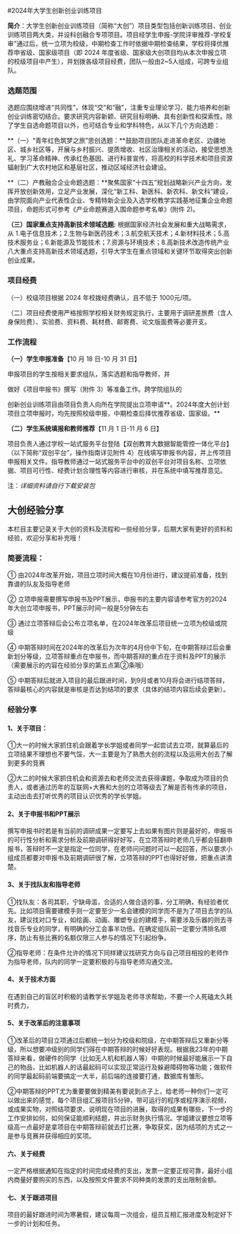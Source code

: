 #2024年大学生创新创业训练项目

**简介**：大学生创新创业训练项目（简称“大创”）项目类型包括创新训练项目、创业训练项目两大类，并设科创融合专项项目。项目经学生申报-学院评审推荐-学校复审”通过后，统一立项为校级，中期检查工作时依据中期检查结果，学校将择优推荐申省级、国家级项目（即 2024 年度省级、国家级大创项目均从本次申报立项的校级项目中产生），并划拨各级项目经费，团队一般由2~5人组成，可跨专业组队。

### **选题范围**

选题应围绕增进“共同性”，体现“交”和“融”，注重专业理论学习、能力培养和创新创业训练密切结合。要求研究内容新颖、研究目标明确、具有创新性和探索性。除了学生自选命题项目以外，也可结合专业和学科特色，从以下几个方向选题：

**（一）“青年红色筑梦之旅”思创选题：**鼓励项目团队走进革命老区、边疆地区、城乡社区等，开展与乡村振兴、提质增收、社区治理相关的活动，接受思想洗礼、学习革命精神、传承红色基因、进行科普宣传，将高校的科学技术和项目资源辐射到广大农村地区和基层社区，推动区域经济社会建设。

**（二）产教融合企业命题选题：**聚焦国家“十四五”规划战略新兴产业方向，发挥开放创新效用，立足产业发展，深化“新工科、新医科、新农科、新文科”建设，由学院面向产业代表性企业、专精特新企业及入选学校教学实践基地征集企业命题项目，命题形式可参考《产业命题赛道入围命题参考名单》(附件 2)。

**（三）国家重点支持高新技术领域选题:** 根据国家经济社会发展和重大战略需求，从 1.电子信息技术；2.生物与新医药技术；3.航空航天技术；4.新材料技术；5.高技术服务业；6.新能源及节能技术；7.资源与环境技术；8.高新技术改造传统产业八大重点支持高新技术领域选题，引导大学生在重点领域和关键环节取得突出创新创业成果。

### 项目经费

（一）校级项目根据 2024 年校拨经费确认，且不低于 1000元/项。

（二）项目经费使用严格按照学校相关财务规定执行，主要用于调研差旅费（含人身保险费）、实验费、资料费、耗材费、邮寄费、论文版面费等必要开支。

### 工作流程

**（一）学生申报准备**【10 月 18 日-10 月 31 日】

申报项目的学生按相关要求组队，落实选题和指导教师，并

做好《项目申报书》撰写（附件 3）等准备工作。跨学院组队的

创新创业训练项目由项目负责人向所在学院提出立项申请**。2024年度大创计划项目立项申报时，均先按照校级申报，中期检查后择优推荐省级、国家级。**

**（二）学生系统填报和教师推荐**【11 月 1 日-11 月 6 日】

项目负责人通过学校一站式服务平台登陆【双创教育大数据智能管控一体化平台】（以下简称“双创平台”，操作指南详见附件 4）在线填写申报书内容，并上传项目申报相关文件。指导教师通过一站式服务平台中的双创平台对项目名称、立项依据、项目可行性、经费计划合理性等内容进行审核，并在系统中填写推荐意见。



注：*详细资料请自行下载安装包*

## 大创经验分享

本栏目主要记录关于大创的资料及流程和一些经验分享，后期大家有更好的资料和经验，欢迎分享和补充哦！

 

### 简要流程：

① 由2024年改革开始，项目立项时间大概在10月份进行，建议提前准备，找到靠谱的队友及指导老师

② 立项申报需要撰写申报书及PPT展示，申报书的主要内容请参考官方的2024年大创立项申报书，PPT展示时间一般是5分钟左右

③ 通过立项答辩后会公布立项名单，在2024年改革后项目统一立项为校级或院级

④ 中期答辩时间在2024年的改革后为次年的4月份中下旬，在中期答辩过后会重新划分等级，立项答辩重点在申报书，而中期答辩的重点在于资料及PPT的展示（需要展示的内容在经验分享的第五点第②条哦）

⑤ 中期答辩后就进入项目的最后跟进时间，到9月或者10月将会进行结项答辩，答辩最核心的内容就是审核是否达到结项的要求（具体的结项内容后续会更新）。

 

### 经验分享

#### 1、关于项目：

①大一的时候大家抓住机会跟着学长学姐或者同学一起尝试去立项，就算最后的立项结果不理想也不要气馁，大一主要是为了熟悉大创的流程以及运用大创去了解到更多的竞赛

②大二的时候大家抓住机会和资源去和老师交流去获得课题，争取成为项目的负责人，或者通过历年的互联网+大赛和大创的立项等级去了解是否有传承的项目，主动出击去打听优秀的项目认识优秀的学长学姐。

#### 2、关于申报书和PPT展示

撰写申报书时若是有当前的调研成果一定要写上去如果有图片则是最好的，申报书的可行性分析和需求分析及前期调研得好好写，在立项答辩时老师几乎都会狂翻申报书，答辩时不一定是指定一位同学，在老师问问题时可以一起回答，所以要求小组成员都要对申报书及前期调研很了解，立项答辩的PPT也得好好做，把重点讲清楚。

#### 3、关于找队友和指导老师

  ①找队友：各司其职，宁缺毋滥，合适的人做合适的事，分工明确，有经验者优先。比如项目需要建模手则一定要至少一名会建模的同学而不是为了项目去学的队友，建议找对口专业，如绘画、动画、雕塑专业的建模手，需要涉及乐器的则去寻找音乐专业的同学，有明确的分工会事半功倍。在确定组队前一定要分清排名顺序，防止有些比赛的名额仅限三人参与的情况下引起纷争。

 ②指导老师：在条件允许的情况下同样建议找研究方向与自己项目相投的老师作为指导老师，队内的同学一定要积极的与指导老师沟通交流。

#### 4、关于技术方面

  在遇到自己的盲区时积极的请教学长学姐及老师寻求帮助，不要一个人死磕太久耗时费力，

#### 5、关于改革后的注意事项

 ①改革后的项目立项通过后都统一划分为校级和院级，在中期答辩后又重新分等级，所以想要冲级别的同学们得在中期答辩的时候好好表现。根据我23年的中期答辩来看，做硬件的同学（比如无人机和机器人等）中期的时候最好能展示一下自己的物品，比如机器人的话最起码可以实现正常运行及躲避障碍物等功能；做软件的同学最起码前端要搞定一大半，前后端的连接要打通，数据库有雏形。

②中期答辩的PPT尤为重要要做到精美有要说到点子上，给老师一种你们一定可以做出来的感觉，每个项目组汇报项目5分钟，带可运行的程序或程序演示视频，或成果实物，对照结项要求，说明现在项目的进展，取得的成果有哪些，下一步的工作安排如何，如何保证能顺利结题，并出示财务执行情况。学姐建议要想立项等级高一点最好是拿项目在中期答辩前就去打比赛，争取获奖，因为结项的方式之一是参与竞赛并获得相应的奖项。

#### 六、关于经费

  一定严格根据通知在指定的时间完成经费的支出，发票一定要正规可靠，最好小组内商量好要购买的东西，以及按照文件要求不同种类的发票的支出限制金额。

#### 七、关于跟进项目

  项目的最好跟进时间为寒暑假，建议每周一次组会，组员互相汇报进度及制定好下一步的计划和任务。
